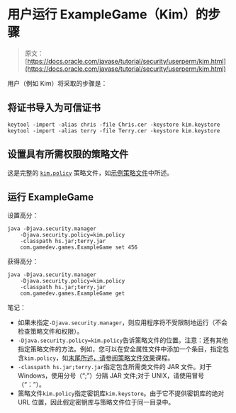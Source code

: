 # 用户运行 ExampleGame（Kim）的步骤

> 原文： [https://docs.oracle.com/javase/tutorial/security/userperm/kim.html](https://docs.oracle.com/javase/tutorial/security/userperm/kim.html)

用户（例如 Kim）将采取的步骤是：

## 将证书导入为可信证书

```
keytool -import -alias chris -file Chris.cer -keystore kim.keystore
keytool -import -alias terry -file Terry.cer -keystore kim.keystore

```

## 设置具有所需权限的策略文件

这是完整的 [`kim.policy`](examples/kim.policy) 策略文件，如[示例策略文件](policy.html)中所述。

## 运行 ExampleGame

设置高分：

```
java -Djava.security.manager 
    -Djava.security.policy=kim.policy
    -classpath hs.jar;terry.jar
    com.gamedev.games.ExampleGame set 456

```

获得高分：

```
java -Djava.security.manager
    -Djava.security.policy=kim.policy
    -classpath hs.jar;terry.jar
    com.gamedev.games.ExampleGame get

```

笔记：

*   如果未指定`-Djava.security.manager`，则应用程序将不受限制地运行（不会检查策略文件和权限）。
*   `-Djava.security.policy=kim.policy`告诉策略文件的位置。注意：还有其他指定策略文件的方法。例如，您可以在安全属性文件中添加一个条目，指定包含`kim.policy`，如[末尾所述，请参阅策略文件效果](../tour2/step4.html)课程。
*   `-classpath hs.jar;terry.jar`指定包含所需类文件的 JAR 文件。对于 Windows，使用分号（“;”）分隔 JAR 文件;对于 UNIX，请使用冒号（“：”）。
*   策略文件`kim.policy`指定密钥库`kim.keystore`。由于它不提供密钥库的绝对 URL 位置，因此假定密钥库与策略文件位于同一目录中。